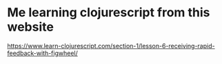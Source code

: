 # Me learning clojurescript from this website

https://www.learn-clojurescript.com/section-1/lesson-6-receiving-rapid-feedback-with-figwheel/
